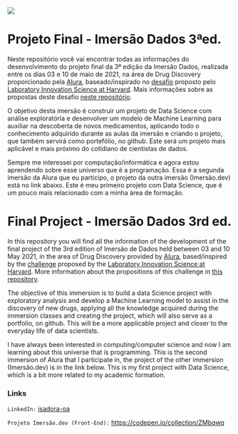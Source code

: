 ![](https://i.pinimg.com/originals/10/40/21/104021b0cc341274872880ebaa39b788.png)
# Projeto Final - Imersão Dados 3ªed.

Neste repositório você vai encontrar todas as informações do desenvolvimento do projeto final da 3ª edição da Imersão Dados, realizada entre os dias 03 e 10 de maio de 2021, na área de Drug Discovery proporcionado pela [Alura](https://www.alura.com.br/), baseado/inspirado no [desafio](https://www.kaggle.com/c/lish-moa) proposto pelo [Laboratory Innovation Science at Harvard](https://lish.harvard.edu). Mais informações sobre as propostas deste desafio [neste repositório](https://github.com/alura-cursos/imersao-dados-desafio-final/blob/main/README.md).

O objetivo desta imersão é construir um projeto de Data Science com análise exploratória e desenvolver um modelo de Machine Learning para auxiliar na descoberta de novos medicamentos, aplicando todo o conhecimento adquirido durante as aulas da imersão e criando o projeto, que também servirá como portefólio, no github. Este será um projeto mais aplicável e mais próximo do cotidiano de cientistas de dados.

Sempre me interessei por computação/informática e agora estou aprendendo sobre esse universo que é a programação. Essa é a segunda imersão da Alura que eu participo, o projeto da outra imersão (Imersão.dev) está no link abaixo. Este é meu primeiro projeto com Data Science, que é um pouco mais relacionado com a minha área de formação.


# Final Project - Imersão Dados 3rd ed.

In this repository you will find all the information of the development of the final project of the 3rd edition of Imersão de Dados held between 03 and 10 May 2021, in the area of Drug Discovery provided by [Alura](https://www.alura.com.br/), based/inspired by the [challenge](https://www.kaggle.com/c/lish-moa) proposed by the [Laboratory Innovation Science at Harvard](https://lish.harvard.edu). More information about the propositions of this challenge in [this repository](https://github.com/alura-cursos/imersao-dados-desafio-final/blob/main/README.md).

The objective of this immersion is to build a data Science project with exploratory analysis and develop a Machine Learning model to assist in the discovery of new drugs, applying all the knowledge acquired during the immersion classes and creating the project, which will also serve as a portfolio, on github. This will be a more applicable project and closer to the everyday life of data scientists.

I have always been interested in computing/computer science and now I am learning about this universe that is programming. This is the second immersion of Alura that I participate in, the project of the other immersion (Imersão.dev) is in the link below. This is my first project with Data Science, which is a bit more related to my academic formation.


### Links

`LinkedIn:` [isadora-oa](https://www.linkedin.com/in/isadora-oa/)

`Projeto Imersão.dev (Front-End):` https://codepen.io/collection/ZMbqwq
